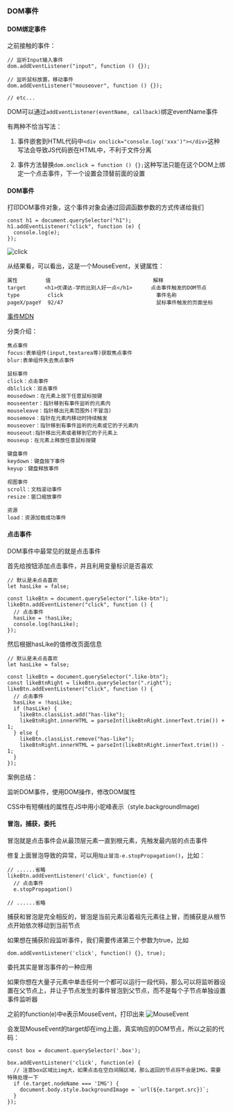 ### DOM事件

#### DOM绑定事件

之前接触的事件：

```
// 监听Input输入事件
dom.addEventListener("input", function () {});

// 监听鼠标放置，移动事件
dom.addEventListener("mouseover", function () {});

// etc...
```

DOM可以通过`addEventListener(eventName, callback)`绑定eventName事件

有两种不恰当写法：

1. 事件嵌套到HTML代码中`<div onclick="console.log('xxx')"></div>`这种写法会导致JS代码嵌在HTML中，不利于文件分离

2. 事件方法替换`dom.onclick = function () {};`这种写法只能在这个DOM上绑定一个点击事件，下一个设置会顶替前面的设置

#### DOM事件

打印DOM事件对象，这个事件对象会通过回调函数参数的方式传递给我们

```
const h1 = document.querySelector("h1");
h1.addEventListener("click", function (e) {
  console.log(e);
});
```

![click](https://style.youkeda.com/img/course/f4/10/9.png?x-oss-process=image/resize,w_800/watermark,image_d2F0ZXJtYXNrLnBuZz94LW9zcy1wcm9jZXNzPWltYWdlL3Jlc2l6ZSx3XzEwMA==,t_60,g_se,x_10,y_10)

从结果看，可以看出，这是一个MouseEvent，关键属性：

```
属性         值                                 解释
target      <h1>优课达-学的比别人好一点</h1>      点击事件触发的DOM节点
type         click                              事件名称
pageX/pageY  92/47                              鼠标事件触发的页面坐标
```

[事件MDN](https://developer.mozilla.org/zh-CN/docs/Web/Events)

分类介绍：

```
焦点事件 
focus:表单组件(input,textarea等)获取焦点事件
blur:表单组件失去焦点事件

鼠标事件
click：点击事件
dblclick：双击事件
mousedown：在元素上按下任意鼠标按键
mouseenter：指针移到有事件监听的元素内
mouseleave：指针移出元素范围外(不冒泡)
mousemove：指针在元素内移动时持续触发
mouseover：指针移到有事件监听的元素或它的子元素内
mouseout:指针移出元素或者移到它的子元素上
mouseup：在元素上释放任意鼠标按键

键盘事件
keydown：键盘按下事件
keyup：键盘释放事件

视图事件
scroll：文档滚动事件
resize：窗口缩放事件

资源
load：资源加载成功事件
```

#### 点击事件

DOM事件中最常见的就是点击事件

首先给按钮添加点击事件，并且利用变量标识是否喜欢

```
// 默认是未点击喜欢
let hasLike = false;

const likeBtn = document.querySelector(".like-btn");
likeBtn.addEventListener("click", function () {
  // 点击事件
  hasLike = !hasLike;
  console.log(hasLike);
});
```

然后根据hasLike的值修改页面信息

```
// 默认是未点击喜欢
let hasLike = false;

const likeBtn = document.querySelector(".like-btn");
const likeBtnRight = likeBtn.querySelector(".right");
likeBtn.addEventListener("click", function () {
  // 点击事件
  hasLike = !hasLike;
  if (hasLike) {
    likeBtn.classList.add("has-like");
    likeBtnRight.innerHTML = parseInt(likeBtnRight.innerText.trim()) + 1;
  } else {
    likeBtn.classList.remove("has-like");
    likeBtnRight.innerHTML = parseInt(likeBtnRight.innerText.trim()) - 1;
  }
});
```

案例总结：

监听DOM事件，使用DOM操作，修改DOM属性

CSS中有短横线的属性在JS中用小驼峰表示（style.backgroundImage)

#### 冒泡，捕获，委托

冒泡就是点击事件会从最顶层元素一直到根元素，先触发最内层的点击事件

修复上面冒泡导致的异常，可以用`阻止冒泡-e.stopPropagation()`，比如：

```
// ......省略
likeBtn.addEventListener('click', function(e) {
  // 点击事件
  e.stopPropagation()

// ......省略
```

捕获和冒泡是完全相反的，冒泡是当前元素沿着祖先元素往上冒，而捕获是从根节点开始依次移动到当前节点

如果想在捕获阶段监听事件，我们需要传递第三个参数为true，比如

```
dom.addEventListener('click', function() {}, true);
```

委托其实是冒泡事件的一种应用

如果你想在大量子元素中单击任何一个都可以运行一段代码，那么可以将监听器设置在父节点上，并让子节点发生的事件冒泡到父节点，而不是每个子节点单独设置事件监听器

之前的function(e)中e表示MouseEvent，打印出来
![MouseEvent](https://style.youkeda.com/img/course/f4/10/10.png?x-oss-process=image/resize,w_800/watermark,image_d2F0ZXJtYXNrLnBuZz94LW9zcy1wcm9jZXNzPWltYWdlL3Jlc2l6ZSx3XzEwMA==,t_60,g_se,x_10,y_10)

会发现MouseEvent的target却在img上面，真实响应的DOM节点，所以之前的代码：

```
const box = document.querySelector('.box');

box.addEventListener('click', function(e) {
  // 注意box区域比img大，如果点击在空白间隔区域，那么返回的节点将不会是IMG，需要特殊处理一下
  if (e.target.nodeName === 'IMG') {
    document.body.style.backgroundImage = `url(${e.target.src})`;
  }
});
```
